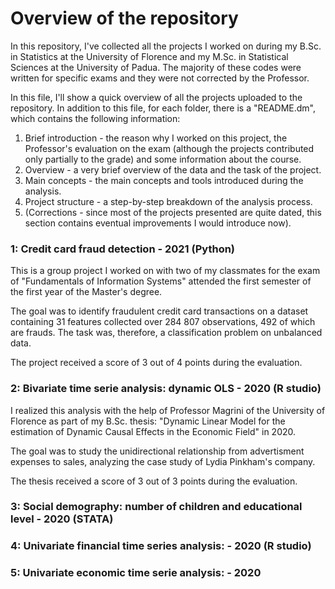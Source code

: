 # Overview of the repository
In this repository, I've collected all the projects I worked on during my B.Sc. in Statistics at the University of Florence and my M.Sc. in Statistical Sciences at the University of Padua. 
The majority of these codes were written for specific exams and they were not corrected by the Professor. 

In this file, I'll show a quick overview of all the projects uploaded to the repository. In addition to this file, for each folder, there is a "README.dm", which contains the following information:
1. Brief introduction - the reason why I worked on this project, the Professor's evaluation on the exam (although the projects contributed only partially to the grade) and some information about the course.
2. Overview - a very brief overview of the data and the task of the project.
3. Main concepts - the main concepts and tools introduced during the analysis.
4. Project structure - a step-by-step breakdown of the analysis process.
5. (Corrections - since most of the projects presented are quite dated, this section contains eventual improvements I would introduce now).

### 1: Credit card fraud detection - 2021 (Python)
This is a group project I worked on with two of my classmates for the exam of "Fundamentals of Information Systems" attended the first semester of the first year of the Master's degree. 

The goal was to identify fraudulent credit card transactions on a dataset containing 31 features collected over 284 807 observations, 492 of which are frauds. The task was, therefore, a classification problem on unbalanced data.

The project received a score of 3 out of 4 points during the evaluation.

### 2: Bivariate time serie analysis: dynamic OLS - 2020 (R studio)
I realized this analysis with the help of Professor Magrini of the University of Florence as part of my B.Sc. thesis: "Dynamic Linear Model for the estimation of Dynamic Causal Effects in the Economic Field" in 2020.

The goal was to study the unidirectional relationship from advertisment expenses to sales, analyzing the case study of Lydia Pinkham's company. 

The thesis received a score of 3 out of 3 points during the evaluation.

### 3: Social demography: number of children and educational level - 2020 (STATA)


### 4: Univariate financial time series analysis: - 2020 (R studio)


### 5: Univariate economic time serie analysis: - 2020

